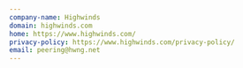 ```yaml
---
company-name: Highwinds
domain: highwinds.com
home: https://www.highwinds.com/
privacy-policy: https://www.highwinds.com/privacy-policy/
email: peering@hwng.net
---
```




